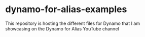 # dynamo-for-alias-examples

This repository is hosting the different files for Dynamo that I am showcasing on the Dynamo for Alias YouTube channel
